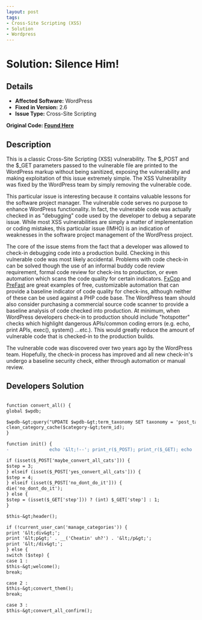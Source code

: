 ```yaml
---
layout: post
tags:
- Cross-Site Scripting (XSS)
- Solution
- Wordpress
---
```


# Solution: Silence Him!

## Details

* __Affected Software:__ WordPress
* __Fixed in Version:__  2.6
* __Issue Type:__ Cross-Site Scripting

<strong>Original Code: <a href="http://spotthevuln.com/2009/10/vulnerable-code-silence-him/">Found Here</a></strong>
## Description
This is a classic Cross-Site Scripting (XSS) vulnerability. The $_POST and the $_GET parameters passed to the vulnerable file are printed to the WordPress markup without being sanitized, exposing the vulnerability and making exploitation of this issue extremely simple. The XSS Vulnerability was fixed by the WordPress team by simply removing the vulnerable code.

This particular issue is interesting because it contains valuable lessons for the software project manager. The vulnerable code serves no purpose to enhance WordPress functionality. In fact, the vulnerable code was actually checked in as "debugging" code used by the developer to debug a separate issue. While most XSS vulnerabilities are simply a matter of implementation or coding mistakes, this particular issue (IMHO) is an indication of weaknesses in the software project management of the WordPress project.

The core of the issue stems from the fact that a developer was allowed to check-in debugging code into a production build. Checking in this vulnerable code was most likely accidental. Problems with code check-in can be solved though the use of an informal buddy code review requirement, formal code review for check-ins to production, or even automation which scans the code quality for certain indicators. <a href="http://msdn.microsoft.com/en-us/library/bb429476(VS.80).aspx" target="_blank">FxCop</a> and <a href="http://msdn.microsoft.com/en-us/library/ms933794.aspx" target="_blank">PreFast</a> are great examples of free, customizable automation that can provide a baseline indicator of code quality for check-ins, although neither of these can be used against a PHP code base. The WordPress team should also consider purchasing a commercial source code scanner to provide a baseline analysis of code checked into production. At minimum, when WordPress developers check-in to production should include "hotspotter" checks which highlight dangerous APIs/common coding errors (e.g. echo, print APIs, exec(), system() ...etc.). This would greatly reduce the amount of vulnerable code that is checked-in to the production builds.

The vulnerable code was discovered over two years ago by the WordPress team. Hopefully, the check-in process has improved and all new check-in's undergo a baseline security check, either through automation or manual review.
## Developers Solution
```diff

function convert_all() {
global $wpdb;

$wpdb-&gt;query("UPDATE $wpdb-&gt;term_taxonomy SET taxonomy = 'post_tag', parent = 0 WHERE taxonomy = 'category'");
clean_category_cache($category-&gt;term_id);
}

function init() {
-               echo '&lt;!--'; print_r($_POST); print_r($_GET); echo '--&gt;';

if (isset($_POST['maybe_convert_all_cats'])) {
$step = 3;
} elseif (isset($_POST['yes_convert_all_cats'])) {
$step = 4;
} elseif (isset($_POST['no_dont_do_it'])) {
die('no_dont_do_it');
} else {
$step = (isset($_GET['step'])) ? (int) $_GET['step'] : 1;
}

$this-&gt;header();

if (!current_user_can('manage_categories')) {
print '&lt;div&gt;';
print '&lt;p&gt;' . __('Cheatin' uh?') . '&lt;/p&gt;';
print '&lt;/div&gt;';
} else {
switch ($step) {
case 1 :
$this-&gt;welcome();
break;

case 2 :
$this-&gt;convert_them();
break;

case 3 :
$this-&gt;convert_all_confirm();

```
